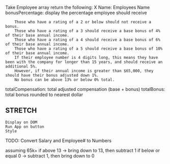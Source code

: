 Take Employee array return the following:
X Name: Employees Name
bonusPercentage: display the percentage employee should receive

        Those who have a rating of a 2 or below should not receive a bonus.
        Those who have a rating of a 3 should receive a base bonus of 4% of their base annual income.
        Those who have a rating of a 4 should receive a base bonus of 6% of their base annual income.
        Those who have a rating of a 5 should receive a base bonus of 10% of their base annual income.
        If their employee number is 4 digits long, this means they have been with the company for longer than 15 years, and should receive an additional 5%.
        However, if their annual income is greater than $65,000, they should have their bonus adjusted down 1%.
        No bonus can be above 13% or below 0% total.

totalCompensation: total adjusted compensation (base + bonus)
totalBonus: total bonus rounded to nearest dollar

## STRETCH

    Display on DOM
    Run App on button
    Style



TODO:
Convert Salary and Employee# to Numbers

assuming 65k+
if above 13 -> bring down to 13, then subtract 1
if below or equal 0 -> subtract 1, then bring down to 0

